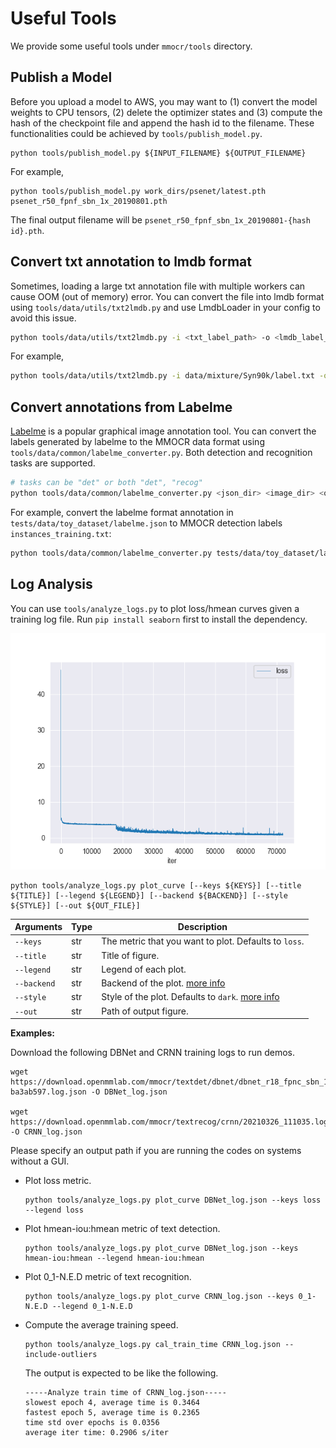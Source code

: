 # Useful Tools

We provide some useful tools under `mmocr/tools` directory.

## Publish a Model

Before you upload a model to AWS, you may want to
(1) convert the model weights to CPU tensors, (2) delete the optimizer states and
(3) compute the hash of the checkpoint file and append the hash id to the filename. These functionalities could be achieved by `tools/publish_model.py`.

  ```shell
  python tools/publish_model.py ${INPUT_FILENAME} ${OUTPUT_FILENAME}
  ```

For example,

  ```shell
  python tools/publish_model.py work_dirs/psenet/latest.pth psenet_r50_fpnf_sbn_1x_20190801.pth
  ```

The final output filename will be `psenet_r50_fpnf_sbn_1x_20190801-{hash id}.pth`.


## Convert txt annotation to lmdb format
Sometimes, loading a large txt annotation file with multiple workers can cause OOM (out of memory) error. You can convert the file into lmdb format using `tools/data/utils/txt2lmdb.py` and use LmdbLoader in your config to avoid this issue.

  ```bash
  python tools/data/utils/txt2lmdb.py -i <txt_label_path> -o <lmdb_label_path>
  ```

For example,

  ```bash
  python tools/data/utils/txt2lmdb.py -i data/mixture/Syn90k/label.txt -o data/mixture/Syn90k/label.lmdb
  ```

## Convert annotations from Labelme
[Labelme](https://github.com/wkentaro/labelme) is a popular graphical image annotation tool. You can convert the labels generated by labelme to the MMOCR data format using `tools/data/common/labelme_converter.py`. Both detection and recognition tasks are supported.

  ```bash
  # tasks can be "det" or both "det", "recog"
  python tools/data/common/labelme_converter.py <json_dir> <image_dir> <out_dir> --tasks <tasks>
  ```

For example, convert the labelme format annotation in `tests/data/toy_dataset/labelme.json` to MMOCR detection labels `instances_training.txt`:

  ```bash
  python tools/data/common/labelme_converter.py tests/data/toy_dataset/labelme tests/data/toy_dataset/imgs tests/data/toy_dataset --tasks det
  ```


## Log Analysis

You can use `tools/analyze_logs.py` to plot loss/hmean curves given a training log file. Run `pip install seaborn` first to install the dependency.

![](../../demo/resources/log_analysis_demo.png)

 ```shell
python tools/analyze_logs.py plot_curve [--keys ${KEYS}] [--title ${TITLE}] [--legend ${LEGEND}] [--backend ${BACKEND}] [--style ${STYLE}] [--out ${OUT_FILE}]
 ```

| Arguments   | Type | Description                                                                                                     |
| ----------- | ---- | --------------------------------------------------------------------------------------------------------------- |
| `--keys`    | str  | The metric that you want to plot. Defaults to `loss`.                                                           |
| `--title`   | str  | Title of figure.                                                                                                |
| `--legend`  | str  | Legend of each plot.                                                                                            |
| `--backend` | str  | Backend of the plot. [more info](https://matplotlib.org/stable/users/explain/backends.html)                     |
| `--style`   | str  | Style of the plot. Defaults to `dark`. [more info](https://seaborn.pydata.org/generated/seaborn.set_style.html) |
| `--out`     | str  | Path of output figure.                                                                                          |

**Examples:**

Download the following DBNet and CRNN training logs to run demos.
```shell
wget https://download.openmmlab.com/mmocr/textdet/dbnet/dbnet_r18_fpnc_sbn_1200e_icdar2015_20210329-ba3ab597.log.json -O DBNet_log.json

wget https://download.openmmlab.com/mmocr/textrecog/crnn/20210326_111035.log.json -O CRNN_log.json
```

Please specify an output path if you are running the codes on systems without a GUI.

- Plot loss metric.

  ```shell
  python tools/analyze_logs.py plot_curve DBNet_log.json --keys loss --legend loss
  ```

- Plot hmean-iou:hmean metric of text detection.

  ```shell
  python tools/analyze_logs.py plot_curve DBNet_log.json --keys hmean-iou:hmean --legend hmean-iou:hmean
  ```

- Plot 0_1-N.E.D metric of text recognition.

  ```shell
  python tools/analyze_logs.py plot_curve CRNN_log.json --keys 0_1-N.E.D --legend 0_1-N.E.D
  ```

- Compute the average training speed.

  ```shell
  python tools/analyze_logs.py cal_train_time CRNN_log.json --include-outliers
  ```

  The output is expected to be like the following.

  ```text
  -----Analyze train time of CRNN_log.json-----
  slowest epoch 4, average time is 0.3464
  fastest epoch 5, average time is 0.2365
  time std over epochs is 0.0356
  average iter time: 0.2906 s/iter
  ```
